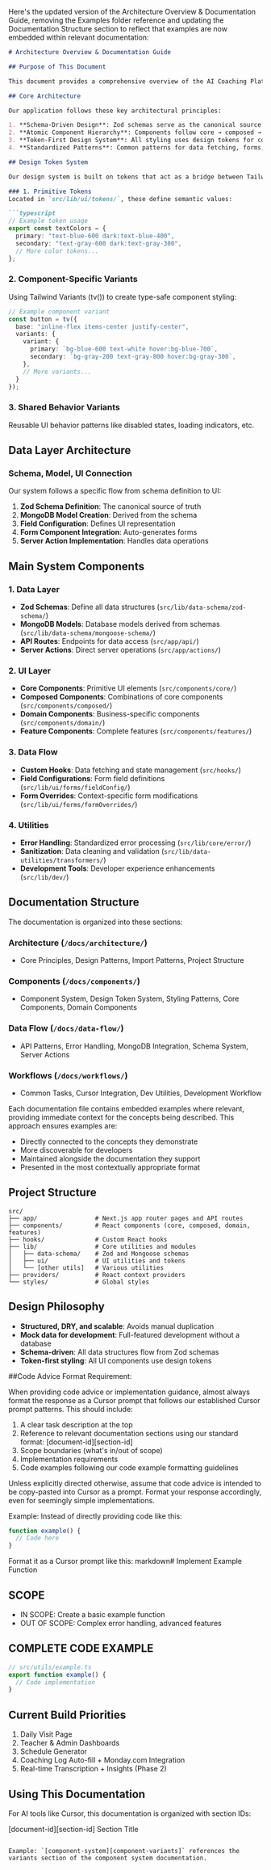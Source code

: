Here's the updated version of the Architecture Overview & Documentation Guide, removing the Examples folder reference and updating the Documentation Structure section to reflect that examples are now embedded within relevant documentation:

```markdown
# Architecture Overview & Documentation Guide

## Purpose of This Document

This document provides a comprehensive overview of the AI Coaching Platform architecture. It's designed to help both developers and AI tools understand the system architecture, documentation organization, and implementation patterns.

## Core Architecture

Our application follows these key architectural principles:

1. **Schema-Driven Design**: Zod schemas serve as the canonical source of truth for all data structures
2. **Atomic Component Hierarchy**: Components follow core → composed → domain → features pattern
3. **Token-First Design System**: All styling uses design tokens for consistency (built on Tailwind CSS v4)
4. **Standardized Patterns**: Common patterns for data fetching, forms, error handling, and API responses

## Design Token System

Our design system is built on tokens that act as a bridge between Tailwind classes and component styling:

### 1. Primitive Tokens
Located in `src/lib/ui/tokens/`, these define semantic values:

```typescript
// Example token usage
export const textColors = {
  primary: "text-blue-600 dark:text-blue-400",
  secondary: "text-gray-600 dark:text-gray-300",
  // More color tokens...
};
```

### 2. Component-Specific Variants
Using Tailwind Variants (tv()) to create type-safe component styling:

```typescript
// Example component variant
const button = tv({
  base: "inline-flex items-center justify-center",
  variants: {
    variant: {
      primary: `bg-blue-600 text-white hover:bg-blue-700`,
      secondary: `bg-gray-200 text-gray-800 hover:bg-gray-300`,
    },
    // More variants...
  }
});
```

### 3. Shared Behavior Variants
Reusable UI behavior patterns like disabled states, loading indicators, etc.

## Data Layer Architecture

### Schema, Model, UI Connection

Our system follows a specific flow from schema definition to UI:

1. **Zod Schema Definition**: The canonical source of truth
2. **MongoDB Model Creation**: Derived from the schema
3. **Field Configuration**: Defines UI representation
4. **Form Component Integration**: Auto-generates forms
5. **Server Action Implementation**: Handles data operations

## Main System Components

### 1. Data Layer
- **Zod Schemas**: Define all data structures (`src/lib/data-schema/zod-schema/`)
- **MongoDB Models**: Database models derived from schemas (`src/lib/data-schema/mongoose-schema/`)
- **API Routes**: Endpoints for data access (`src/app/api/`)
- **Server Actions**: Direct server operations (`src/app/actions/`)

### 2. UI Layer
- **Core Components**: Primitive UI elements (`src/components/core/`)
- **Composed Components**: Combinations of core components (`src/components/composed/`)
- **Domain Components**: Business-specific components (`src/components/domain/`)
- **Feature Components**: Complete features (`src/components/features/`)

### 3. Data Flow
- **Custom Hooks**: Data fetching and state management (`src/hooks/`)
- **Field Configurations**: Form field definitions (`src/lib/ui/forms/fieldConfig/`)
- **Form Overrides**: Context-specific form modifications (`src/lib/ui/forms/formOverrides/`)

### 4. Utilities
- **Error Handling**: Standardized error processing (`src/lib/core/error/`)
- **Sanitization**: Data cleaning and validation (`src/lib/data-utilities/transformers/`)
- **Development Tools**: Developer experience enhancements (`src/lib/dev/`)

## Documentation Structure

The documentation is organized into these sections:

### Architecture (`/docs/architecture/`)
- Core Principles, Design Patterns, Import Patterns, Project Structure

### Components (`/docs/components/`)
- Component System, Design Token System, Styling Patterns, Core Components, Domain Components

### Data Flow (`/docs/data-flow/`)
- API Patterns, Error Handling, MongoDB Integration, Schema System, Server Actions

### Workflows (`/docs/workflows/`)
- Common Tasks, Cursor Integration, Dev Utilities, Development Workflow

Each documentation file contains embedded examples where relevant, providing immediate context for the concepts being described. This approach ensures examples are:
- Directly connected to the concepts they demonstrate
- More discoverable for developers
- Maintained alongside the documentation they support
- Presented in the most contextually appropriate format

## Project Structure

```
src/
├── app/                # Next.js app router pages and API routes
├── components/         # React components (core, composed, domain, features)
├── hooks/              # Custom React hooks
├── lib/                # Core utilities and modules
│   ├── data-schema/    # Zod and Mongoose schemas
│   ├── ui/             # UI utilities and tokens
│   └── [other utils]   # Various utilities
├── providers/          # React context providers
└── styles/             # Global styles
```

## Design Philosophy

- **Structured, DRY, and scalable**: Avoids manual duplication
- **Mock data for development**: Full-featured development without a database
- **Schema-driven**: All data structures flow from Zod schemas
- **Token-first styling**: All UI components use design tokens

##Code Advice Format Requirement:

When providing code advice or implementation guidance, almost always format the response as a Cursor prompt that follows our established Cursor prompt patterns. This should include:

1. A clear task description at the top
2. Reference to relevant documentation sections using our standard format: [document-id][section-id]
3. Scope boundaries (what's in/out of scope)
4. Implementation requirements
5. Code examples following our code example formatting guidelines 

Unless explicitly directed otherwise, assume that code advice is intended to be copy-pasted into Cursor as a prompt. Format your response accordingly, even for seemingly simple implementations.

Example:
Instead of directly providing code like this:

```typescript
function example() {
  // Code here
}
```
Format it as a Cursor prompt like this:
markdown# Implement Example Function

## SCOPE
- IN SCOPE: Create a basic example function
- OUT OF SCOPE: Complex error handling, advanced features

## COMPLETE CODE EXAMPLE

```typescript
// src/utils/example.ts
export function example() {
  // Code implementation
}
```
## Current Build Priorities

1. Daily Visit Page
2. Teacher & Admin Dashboards
3. Schedule Generator
4. Coaching Log Auto-fill + Monday.com Integration
5. Real-time Transcription + Insights (Phase 2)

## Using This Documentation

For AI tools like Cursor, this documentation is organized with section IDs:

[document-id][section-id] Section Title
```

Example: `[component-system][component-variants]` references the variants section of the component system documentation.
```